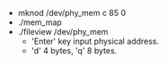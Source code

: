 + mknod /dev/phy_mem c 85 0
+ ./mem_map
+ ./fileview /dev/phy_mem
  + 'Enter' key input physical address.
  + 'd' 4 bytes, 'q' 8 bytes.
